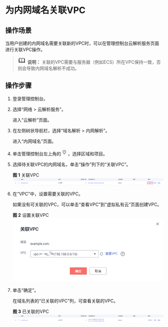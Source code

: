 # 为内网域名关联VPC<a name="dns_usermanual_0003"></a>

## 操作场景<a name="section671410719483"></a>

当用户创建的内网域名需要关联新的VPC时，可以在管理控制台云解析服务页面进行关联VPC操作。

>![](public_sys-resources/icon-note.gif) **说明：** 
>关联的VPC需要与服务器（例如ECS）所在VPC保持一致，否则会导致内网域名解析不成功。

## 操作步骤<a name="section117735276489"></a>

1.  登录管理控制台。
2.  选择“网络 \> 云解析服务”。

    进入“云解析”页面。

3.  在左侧树状导航栏，选择“域名解析 \> 内网解析”。

    进入“内网域名”页面。

4.  单击管理控制台左上角的![](figures/icon-region.png)，选择区域和项目。

1.  选择待关联VPC的内网域名，单击“操作”列下的“关联VPC”。

    **图 1**  关联VPC<a name="fig976019642911"></a>  
    ![](figures/关联VPC.png "关联VPC")

2.  在“VPC”中，设置需要关联的VPC。

    如果没有可关联的VPC，可以单击“查看VPC”到“虚拟私有云”页面创建VPC。

    **图 2**  设置关联VPC<a name="fig2067963716309"></a>  
    ![](figures/设置关联VPC.png "设置关联VPC")

3.  单击“确定”。

    在域名列表的“已关联的VPC”列，可查看关联的VPC。

    **图 3**  已关联的VPC<a name="fig16539115312334"></a>  
    ![](figures/已关联的VPC.png "已关联的VPC")



